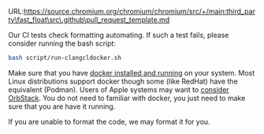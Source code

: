 URL:https://source.chromium.org/chromium/chromium/src/+/main:third_party\fast_float\src\.github\pull_request_template.md

Our CI tests check formatting automating. If such a test fails, please consider running the bash script:

```bash
bash script/run-clangcldocker.sh
```

Make sure that you have [docker installed and running](https://docs.docker.com/engine/install/) on your system. Most Linux distributions support docker though some (like RedHat) have the equivalent (Podman). Users of Apple systems may want to [consider OrbStack](https://orbstack.dev). You do not need to familiar with docker, you just need to make sure that you are have it running.

If you are unable to format the code, we may format it for you.
